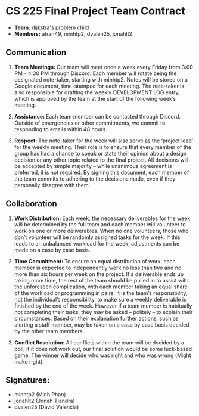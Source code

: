 # CS 225 Final Project Team Contract 
- <b>Team:</b> dijkstra's problem child
- <b>Members:</b> atran49, minhtp2, dvalen25, jonahlt2

## Communication

1. <b>Team Meetings: </b> Our team will meet once a week every Friday from 3:00 PM - 4:30 PM through Discord. Each member will rotate being the designated note-taker, starting with minhtp2. Notes will
be stored on a Google document, time-stamped for each meeting. The note-taker is also
responsible for drafting the weekly DEVELOPMENT LOG entry, which is approved by the
team at the start of the following week’s meeting.

2. <b>Assistance: </b> Each team member can be contacted through Discord. Outside
of emergencies or other commitments, we commit to responding to emails within 48 hours.

3. <b>Respect: </b> The note-taker for the week will also serve as the ‘project lead’ for the weekly meeting. Their role is to ensure that every member of the group has had a chance to speak or state their opinion about a design decision or any other topic related to the final project.
All decisions will be accepted by simple majority – while unanimous agreement is preferred,
it is not required. By signing this document, each member of the team commits to adhering
to the decisions made, even if they personally disagree with them.

## Collaboration

1. <b>Work Distribution: </b> Each week, the necessary deliverables for the week will be determined
by the full team and each member will volunteer to work on one or more deliverables. When
no one volunteers, those who don’t volunteer will be randomly assigned tasks for the week. 
If this leads to an unbalanced workload for the week, adjustments can be made on a case by case basis.

2. <b>Time Commitment: </b> To ensure an equal distribution of work, each member is expected to
independently work no less than two and no more than six hours per week on the project.
If a deliverable ends up taking more time, the rest of the team should be pulled in to assist
with the unforeseen complication, with each member taking an equal share of the workload or
programming in pairs. It is the team’s responsibility, not the individual’s responsibility, to
make sure a weekly deliverable is finished by the end of the week.
However if a team member is habitually not completing their tasks, they may be asked –
politely – to explain their circumstances. Based on their explanation further actions, such
as alerting a staff member, may be taken on a case by case basis decided by the other team
members.

3. <b>Conflict Resolution: </b> All conflicts within the team will be decided by a poll, if it does not work out, our final solution would be some luck-based game. The winner will decide who was right and who
was wrong (Might make right).


## Signatures: 
- minhtp2 (Minh Phan)
- jonahlt2 (Jonah Tjandra)
- dvalen25 (David Valencia)